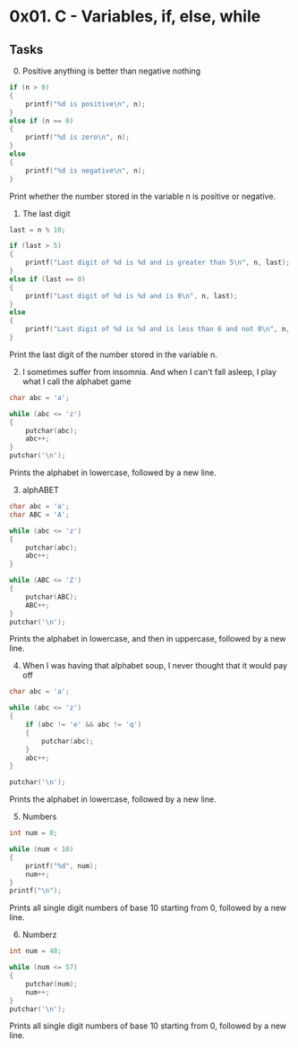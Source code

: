 # 0x01. C - Variables, if, else, while

## Tasks

0. Positive anything is better than negative nothing

```c
if (n > 0)
{
	printf("%d is positive\n", n);
} 
else if (n == 0)
{
	printf("%d is zero\n", n);
} 
else
{
	printf("%d is negative\n", n);
}
```

Print whether the number stored in the variable n is positive or negative.

1. The last digit

```c
last = n % 10;

if (last > 5)
{
	printf("Last digit of %d is %d and is greater than 5\n", n, last);
}
else if (last == 0)
{
	printf("Last digit of %d is %d and is 0\n", n, last);
}
else
{
	printf("Last digit of %d is %d and is less than 6 and not 0\n", n, last);
}
```

Print the last digit of the number stored in the variable n.

2. I sometimes suffer from insomnia. And when I can't fall asleep, I play what I call the alphabet game

```c
char abc = 'a';

while (abc <= 'z')
{
	putchar(abc);
	abc++;
}
putchar('\n');
```

Prints the alphabet in lowercase, followed by a new line.

3. alphABET

```c
char abc = 'a';
char ABC = 'A';

while (abc <= 'z')
{
	putchar(abc);
	abc++;
}

while (ABC <= 'Z')
{
	putchar(ABC);
	ABC++;
}
putchar('\n');
```

Prints the alphabet in lowercase, and then in uppercase, followed by a new line.

4. When I was having that alphabet soup, I never thought that it would pay off

```c
char abc = 'a';

while (abc <= 'z')
{
	if (abc != 'e' && abc != 'q')
	{
		putchar(abc);
	}
	abc++;
}

putchar('\n');
```

Prints the alphabet in lowercase, followed by a new line.

5. Numbers

```c
int num = 0;

while (num < 10)
{
	printf("%d", num);
	num++;
}
printf("\n");
```

Prints all single digit numbers of base 10 starting from 0, followed by a new line.

6. Numberz

```c
int num = 48;

while (num <= 57)
{
	putchar(num);
	num++;
}
putchar('\n');
```

Prints all single digit numbers of base 10 starting from 0, followed by a new line.


